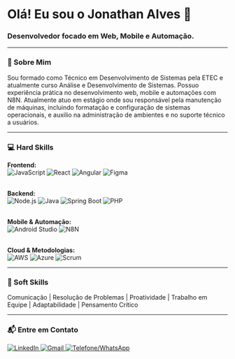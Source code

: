 <h1 align="left">Olá! Eu sou o Jonathan Alves 👋</h1>
<h3 align="left">Desenvolvedor focado em Web, Mobile e Automação.</h3>

---

### 🚀 Sobre Mim

<p align="left">
  Sou formado como Técnico em Desenvolvimento de Sistemas pela ETEC e atualmente curso Análise e Desenvolvimento de Sistemas. Possuo experiência prática no desenvolvimento web, mobile e automações com N8N. Atualmente atuo em estágio onde sou responsável pela manutenção de máquinas, incluindo formatação e configuração de sistemas operacionais, e auxilio na administração de ambientes e no suporte técnico a usuários.
</p>

---

### 💻 Hard Skills

<p align="left">
  <strong>Frontend:</strong><br>
  <img src="https://img.shields.io/badge/JavaScript-F7DF1E?style=for-the-badge&logo=javascript&logoColor=black" alt="JavaScript"/>
  <img src="https://img.shields.io/badge/React-61DAFB?style=for-the-badge&logo=react&logoColor=black" alt="React"/>
  <img src="https://img.shields.io/badge/Angular-DD0031?style=for-the-badge&logo=angular&logoColor=white" alt="Angular"/>
  <img src="https://img.shields.io/badge/Figma-F24E1E?style=for-the-badge&logo=figma&logoColor=white" alt="Figma"/>
  <br><br>

  <strong>Backend:</strong><br>
  <img src="https://img.shields.io/badge/Node.js-339933?style=for-the-badge&logo=node.js&logoColor=white" alt="Node.js"/>
  <img src="https://img.shields.io/badge/Java-007396?style=for-the-badge&logo=java&logoColor=white" alt="Java"/>
  <img src="https://img.shields.io/badge/Spring_Boot-6DB33F?style=for-the-badge&logo=spring&logoColor=white" alt="Spring Boot"/>
  <img src="https://img.shields.io/badge/PHP-777BB4?style=for-the-badge&logo=php&logoColor=white" alt="PHP"/>
  <br><br>

  <strong>Mobile & Automação:</strong><br>
  <img src="https://img.shields.io/badge/Android_Studio-3DDC84?style=for-the-badge&logo=android-studio&logoColor=white" alt="Android Studio"/>
  <img src="https://img.shields.io/badge/N8N-1A1A1A?style=for-the-badge&logo=n8n&logoColor=white" alt="N8N"/>
  <br><br>

  <strong>Cloud & Metodologias:</strong><br>
  <img src="https://img.shields.io/badge/Amazon_AWS-232F3E?style=for-the-badge&logo=amazon-aws&logoColor=white" alt="AWS"/>
  <img src="https://img.shields.io/badge/Microsoft_Azure-0078D4?style=for-the-badge&logo=microsoft-azure&logoColor=white" alt="Azure"/>
  <img src="https://img.shields.io/badge/Scrum-0078D4?style=for-the-badge&logo=scrum&logoColor=white" alt="Scrum"/>
</p>

---

### 🤝 Soft Skills
<p align="left">
  Comunicação | Resolução de Problemas | Proatividade | Trabalho em Equipe | Adaptabilidade | Pensamento Crítico
</p>

---

### 📬 Entre em Contato

<p align="left">
  <a href="https://www.linkedin.com/in/jonathan-alves-rodrigues-867160241/" target="_blank">
    <img src="https://img.shields.io/badge/LinkedIn-0077B5?style=for-the-badge&logo=linkedin&logoColor=white" alt="LinkedIn"/>
  </a>
  <a href="mailto:jarprodrigues05@gmail.com" target="_blank">
    <img src="https://img.shields.io/badge/Gmail-D14836?style=for-the-badge&logo=gmail&logoColor=white" alt="Gmail"/>
  </a>
  <a href="https://wa.me/5511958213894" target="_blank">
    <img src="https://img.shields.io/badge/WhatsApp-25D366?style=for-the-badge&logo=whatsapp&logoColor=white" alt="Telefone/WhatsApp"/>
  </a>
</p>
